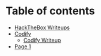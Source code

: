 # Table of contents

* [HackTheBox Writeups](README.md)
* [Codify](Codify/README.md)
  * [Codify Writeup](<Codify/Codify Writeup.md>)
* [Page 1](page-1.md)

